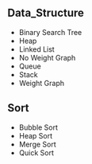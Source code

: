 ## Data_Structure

* Binary Search Tree
* Heap
* Linked List
* No Weight Graph
* Queue
* Stack
* Weight Graph

## Sort
* Bubble Sort
* Heap Sort
* Merge Sort
* Quick Sort
